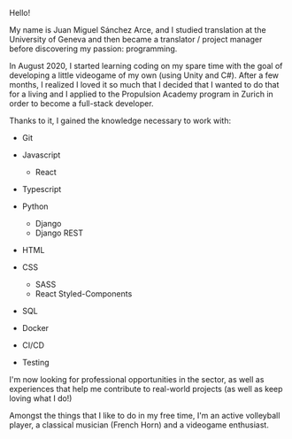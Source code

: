 Hello!

My name is Juan Miguel Sánchez Arce, and I studied translation at the University of Geneva and then became a translator / project manager before discovering my passion: programming.

In August 2020, I started learning coding on my spare time with the goal of developing a little videogame of my own (using Unity and C#). 
After a few months, I realized I loved it so much that I decided that I wanted to do that for a living and I applied to the Propulsion Academy program in Zurich in order to become a full-stack developer.

Thanks to it, I gained the knowledge necessary to work with:

  - Git
  
  - Javascript
    - React

  - Typescript
  
  - Python
    - Django
    - Django REST
  
  - HTML
  
  - CSS
    - SASS
    - React Styled-Components  
  
  - SQL
  
  - Docker
  
  - CI/CD
  - Testing

I'm now looking for professional opportunities in the sector, as well as experiences that help me contribute to real-world projects (as well as keep loving what I do!)


Amongst the things that I like to do in my free time, I'm an active volleyball player, a classical musician (French Horn) and a videogame enthusiast.
